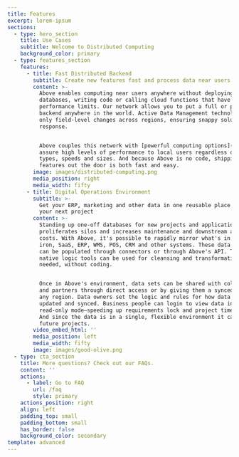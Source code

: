 ```yaml
---
title: Features
excerpt: lorem-ipsum
sections:
  - type: hero_section
    title: Use Cases
    subtitle: Welcome to Distributed Computing
    background_color: primary
  - type: features_section
    features:
      - title: Fast Distributed Backend
        subtitle: Create new features fast and process data near users
        content: >-
          Above enables computing near users anywhere without deploying
          databases, writing code or calling cloud functions that have
          performance limits. Our network allows you to put a full or partial
          backend anywhere in the world. Active Data Management technology syncs
          only field-level changes across regions, ensuring snappy solution-wide
          response. 


          Above couples this network with [powerful computing options](/faq) to
          assure high levels of performance to local users regardless of data
          types, speeds and sizes. And because Above is no code, shipping new
          features out the door is both fast and easy.
        image: images/distributed-computing.png
        media_position: right
        media_width: fifty
      - title: Digital Operations Environment
        subtitle: >-
          Get your ERP, marketing and other data in one reusable place to power
          your next project
        content: >-
          Standing up one-off databases for new projects and applications
          proliferates silos and increases maintenance and downstream analytic
          costs. With Above, it's possible to rapidly mirror what's in your big
          iron, SaaS, ERP, WMS, POS, CRM and other systems. These data models
          can be populated through connectors or through Above's API. Then the
          native logic tools can be used for cleansing and transformation as
          needed, without coding. 


          Once in Above's environment, data sets can be shared with colleagues
          and partners through direct access or by giving them a synced copy in
          any region. Data owners set the logic and rules for how data gets
          updated and synced. Business people can login to view data in a
          read-only mode—speeding up requirements lock and project timelines.
          And since the data is in a single, flexible environment it can power
          future projects.
        video_embed_html: ''
        media_position: left
        media_width: fifty
        image: images/good-olive.png
  - type: cta_section
    title: More questions? Check out our FAQs.
    content: ''
    actions:
      - label: Go to FAQ
        url: /faq
        style: primary
    actions_position: right
    align: left
    padding_top: small
    padding_bottom: small
    has_border: false
    background_color: secondary
template: advanced
---
```

